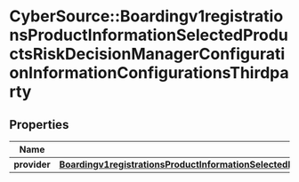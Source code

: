 # CyberSource::Boardingv1registrationsProductInformationSelectedProductsRiskDecisionManagerConfigurationInformationConfigurationsThirdparty

## Properties
Name | Type | Description | Notes
------------ | ------------- | ------------- | -------------
**provider** | [**Boardingv1registrationsProductInformationSelectedProductsRiskDecisionManagerConfigurationInformationConfigurationsThirdpartyProvider**](Boardingv1registrationsProductInformationSelectedProductsRiskDecisionManagerConfigurationInformationConfigurationsThirdpartyProvider.md) |  | [optional] 


